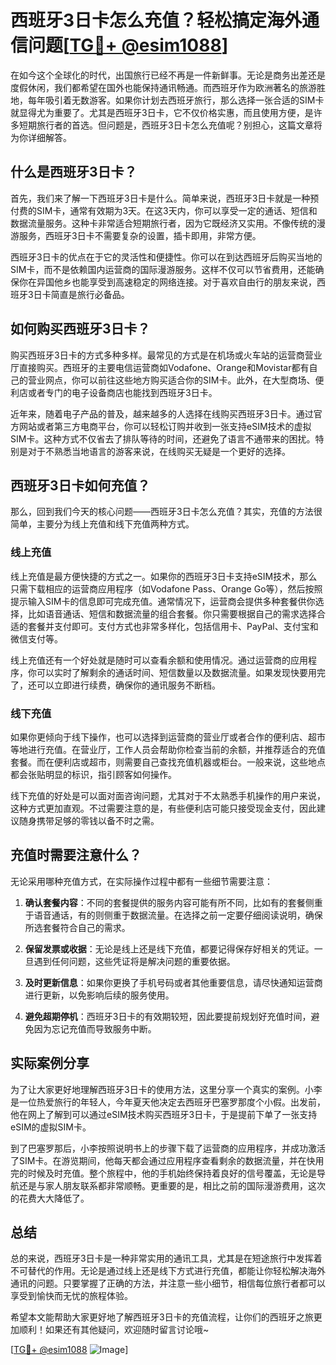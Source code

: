 # 西班牙3日卡怎么充值？轻松搞定海外通信问题[[TG💪+ @esim1088](https://t.me/s/esim1088)]

在如今这个全球化的时代，出国旅行已经不再是一件新鲜事。无论是商务出差还是度假休闲，我们都希望在国外也能保持通讯畅通。而西班牙作为欧洲著名的旅游胜地，每年吸引着无数游客。如果你计划去西班牙旅行，那么选择一张合适的SIM卡就显得尤为重要了。尤其是西班牙3日卡，它不仅价格实惠，而且使用方便，是许多短期旅行者的首选。但问题是，西班牙3日卡怎么充值呢？别担心，这篇文章将为你详细解答。

## 什么是西班牙3日卡？

首先，我们来了解一下西班牙3日卡是什么。简单来说，西班牙3日卡就是一种预付费的SIM卡，通常有效期为3天。在这3天内，你可以享受一定的通话、短信和数据流量服务。这种卡非常适合短期旅行者，因为它既经济又实用。不像传统的漫游服务，西班牙3日卡不需要复杂的设置，插卡即用，非常方便。

西班牙3日卡的优点在于它的灵活性和便捷性。你可以在到达西班牙后购买当地的SIM卡，而不是依赖国内运营商的国际漫游服务。这样不仅可以节省费用，还能确保你在异国他乡也能享受到高速稳定的网络连接。对于喜欢自由行的朋友来说，西班牙3日卡简直是旅行必备品。

## 如何购买西班牙3日卡？

购买西班牙3日卡的方式多种多样。最常见的方式是在机场或火车站的运营商营业厅直接购买。西班牙的主要电信运营商如Vodafone、Orange和Movistar都有自己的营业网点，你可以前往这些地方购买适合你的SIM卡。此外，在大型商场、便利店或者专门的电子设备商店也能找到西班牙3日卡。

近年来，随着电子产品的普及，越来越多的人选择在线购买西班牙3日卡。通过官方网站或者第三方电商平台，你可以轻松订购并收到一张支持eSIM技术的虚拟SIM卡。这种方式不仅省去了排队等待的时间，还避免了语言不通带来的困扰。特别是对于不熟悉当地语言的游客来说，在线购买无疑是一个更好的选择。

## 西班牙3日卡如何充值？

那么，回到我们今天的核心问题——西班牙3日卡怎么充值？其实，充值的方法很简单，主要分为线上充值和线下充值两种方式。

### 线上充值

线上充值是最方便快捷的方式之一。如果你的西班牙3日卡支持eSIM技术，那么只需下载相应的运营商应用程序（如Vodafone Pass、Orange Go等），然后按照提示输入SIM卡的信息即可完成充值。通常情况下，运营商会提供多种套餐供你选择，比如语音通话、短信和数据流量的组合套餐。你只需要根据自己的需求选择合适的套餐并支付即可。支付方式也非常多样化，包括信用卡、PayPal、支付宝和微信支付等。

线上充值还有一个好处就是随时可以查看余额和使用情况。通过运营商的应用程序，你可以实时了解剩余的通话时间、短信数量以及数据流量。如果发现快要用完了，还可以立即进行续费，确保你的通讯服务不断档。

### 线下充值

如果你更倾向于线下操作，也可以选择到运营商的营业厅或者合作的便利店、超市等地进行充值。在营业厅，工作人员会帮助你检查当前的余额，并推荐适合的充值套餐。而在便利店或超市，则需要自己查找充值机器或柜台。一般来说，这些地点都会张贴明显的标识，指引顾客如何操作。

线下充值的好处是可以面对面咨询问题，尤其对于不太熟悉手机操作的用户来说，这种方式更加直观。不过需要注意的是，有些便利店可能只接受现金支付，因此建议随身携带足够的零钱以备不时之需。

## 充值时需要注意什么？

无论采用哪种充值方式，在实际操作过程中都有一些细节需要注意：

1. **确认套餐内容**：不同的套餐提供的服务内容可能有所不同，比如有的套餐侧重于语音通话，有的则侧重于数据流量。在选择之前一定要仔细阅读说明，确保所选套餐符合自己的需求。
   
2. **保留发票或收据**：无论是线上还是线下充值，都要记得保存好相关的凭证。一旦遇到任何问题，这些凭证将是解决问题的重要依据。

3. **及时更新信息**：如果你更换了手机号码或者其他重要信息，请尽快通知运营商进行更新，以免影响后续的服务使用。

4. **避免超期停机**：西班牙3日卡的有效期较短，因此要提前规划好充值时间，避免因为忘记充值而导致服务中断。

## 实际案例分享

为了让大家更好地理解西班牙3日卡的使用方法，这里分享一个真实的案例。小李是一位热爱旅行的年轻人，今年夏天他决定去西班牙巴塞罗那度个小假。出发前，他在网上了解到可以通过eSIM技术购买西班牙3日卡，于是提前下单了一张支持eSIM的虚拟SIM卡。

到了巴塞罗那后，小李按照说明书上的步骤下载了运营商的应用程序，并成功激活了SIM卡。在游览期间，他每天都会通过应用程序查看剩余的数据流量，并在快用完的时候及时充值。整个旅程中，他的手机始终保持着良好的信号覆盖，无论是导航还是与家人朋友联系都非常顺畅。更重要的是，相比之前的国际漫游费用，这次的花费大大降低了。

## 总结

总的来说，西班牙3日卡是一种非常实用的通讯工具，尤其是在短途旅行中发挥着不可替代的作用。无论是通过线上还是线下方式进行充值，都能让你轻松解决海外通讯的问题。只要掌握了正确的方法，并注意一些小细节，相信每位旅行者都可以享受到愉快而无忧的旅程体验。

希望本文能帮助大家更好地了解西班牙3日卡的充值流程，让你们的西班牙之旅更加顺利！如果还有其他疑问，欢迎随时留言讨论哦~ 

[[TG💪+ @esim1088](https://t.me/s/esim1088) ![Image](https://i.postimg.cc/4NQfJmqS/Snipaste-2025-05-13-00-14-12.png)]
